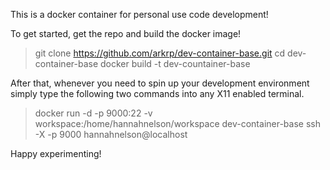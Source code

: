 This is a docker container for personal use code development!

To get started, get the repo and build the docker image!

 >   git clone https://github.com/arkrp/dev-container-base.git
 >   cd dev-container-base
 >   docker build -t dev-countainer-base

After that, whenever you need to spin up your development environment simply type the following two commands into any X11 enabled terminal.

 >   docker run -d -p 9000:22 -v workspace:/home/hannahnelson/workspace dev-container-base
 >   ssh -X -p 9000 hannahnelson@localhost

Happy experimenting!
